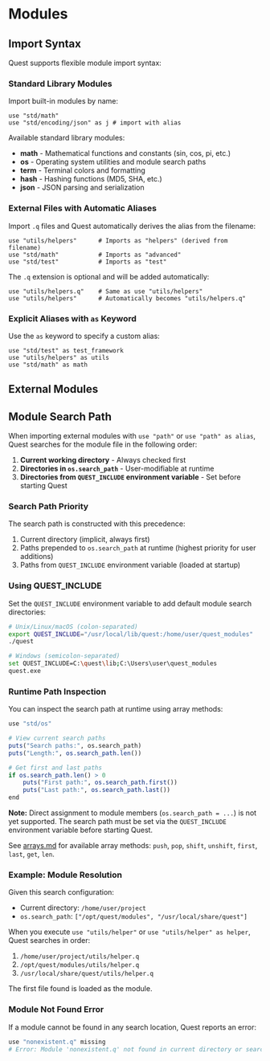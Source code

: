 # Modules

## Import Syntax

Quest supports flexible module import syntax:

### Standard Library Modules

Import built-in modules by name:

```quest
use "std/math"
use "std/encoding/json" as j # import with alias
```

Available standard library modules:
- **math** - Mathematical functions and constants (sin, cos, pi, etc.)
- **os** - Operating system utilities and module search paths
- **term** - Terminal colors and formatting
- **hash** - Hashing functions (MD5, SHA, etc.)
- **json** - JSON parsing and serialization

### External Files with Automatic Aliases

Import `.q` files and Quest automatically derives the alias from the filename:

```quest
use "utils/helpers"      # Imports as "helpers" (derived from filename)
use "std/math"           # Imports as "advanced"
use "std/test"           # Imports as "test"
```

The `.q` extension is optional and will be added automatically:

```quest
use "utils/helpers.q"    # Same as use "utils/helpers"
use "utils/helpers"      # Automatically becomes "utils/helpers.q"
```

### Explicit Aliases with `as` Keyword

Use the `as` keyword to specify a custom alias:

```quest
use "std/test" as test_framework
use "utils/helpers" as utils
use "std/math" as math
```

## External Modules

## Module Search Path

When importing external modules with `use "path"` or `use "path" as alias`, Quest searches for the module file in the following order:

1. **Current working directory** - Always checked first
2. **Directories in `os.search_path`** - User-modifiable at runtime
3. **Directories from `QUEST_INCLUDE` environment variable** - Set before starting Quest

### Search Path Priority

The search path is constructed with this precedence:
1. Current directory (implicit, always first)
2. Paths prepended to `os.search_path` at runtime (highest priority for user additions)
3. Paths from `QUEST_INCLUDE` environment variable (loaded at startup)

### Using QUEST_INCLUDE

Set the `QUEST_INCLUDE` environment variable to add default module search directories:

```bash
# Unix/Linux/macOS (colon-separated)
export QUEST_INCLUDE="/usr/local/lib/quest:/home/user/quest_modules"
./quest

# Windows (semicolon-separated)
set QUEST_INCLUDE=C:\quest\lib;C:\Users\user\quest_modules
quest.exe
```

### Runtime Path Inspection

You can inspect the search path at runtime using array methods:

```q
use "std/os"

# View current search paths
puts("Search paths:", os.search_path)
puts("Length:", os.search_path.len())

# Get first and last paths
if os.search_path.len() > 0
    puts("First path:", os.search_path.first())
    puts("Last path:", os.search_path.last())
end
```

**Note:** Direct assignment to module members (`os.search_path = ...`) is not yet supported. The search path must be set via the `QUEST_INCLUDE` environment variable before starting Quest.

See [arrays.md](arrays.md) for available array methods: `push`, `pop`, `shift`, `unshift`, `first`, `last`, `get`, `len`.

### Example: Module Resolution

Given this search configuration:
- Current directory: `/home/user/project`
- `os.search_path`: `["/opt/quest/modules", "/usr/local/share/quest"]`

When you execute `use "utils/helper"` or `use "utils/helper" as helper`, Quest searches in order:
1. `/home/user/project/utils/helper.q`
2. `/opt/quest/modules/utils/helper.q`
3. `/usr/local/share/quest/utils/helper.q`

The first file found is loaded as the module.

### Module Not Found Error

If a module cannot be found in any search location, Quest reports an error:

```q
use "nonexistent.q" missing
# Error: Module 'nonexistent.q' not found in current directory or search paths: [/opt/quest/modules, /usr/local/share/quest]
```